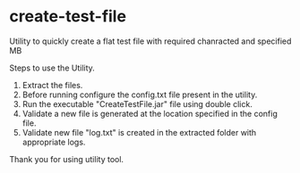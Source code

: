 # create-test-file
Utility to quickly create a flat test file with required chanracted and specified MB

Steps to use the Utility.

1. Extract the files.
2. Before running configure the config.txt file present in the utility.
3. Run the executable "CreateTestFile.jar" file using double click.
4. Validate a new file is generated at the location specified in the config file.
5. Validate new file "log.txt" is created in the extracted folder with appropriate logs.

Thank you for using utility tool.
